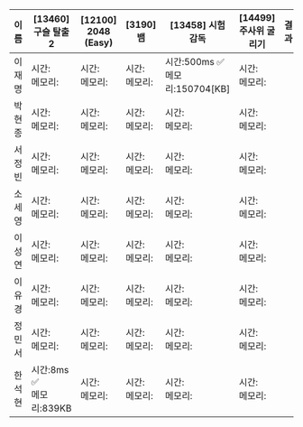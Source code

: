 | 이름 | [13460]	구슬 탈출 2|[12100]	2048 (Easy)|[3190]	뱀|[13458]	시험 감독|[14499]	주사위 굴리기|결과|
|------|-------|--------|--------|-------|--------|---|
| 이재명 | 시간: <br> 메모리:| 시간: <br> 메모리: | 시간: <br> 메모리: | 시간:500ms ✅ <br> 메모리:150704[KB] | 시간: <br> 메모리: | |
| 박현종 | 시간: <br> 메모리:| 시간: <br> 메모리: | 시간: <br> 메모리: | 시간: <br> 메모리: | 시간: <br> 메모리: | |
| 서정빈 | 시간: <br> 메모리:| 시간: <br> 메모리: | 시간: <br> 메모리: | 시간: <br> 메모리: | 시간: <br> 메모리: | |
| 소세영 | 시간: <br> 메모리:| 시간: <br> 메모리: | 시간: <br> 메모리: | 시간: <br> 메모리: | 시간: <br> 메모리: | |
| 이성연 | 시간: <br> 메모리:| 시간: <br> 메모리: | 시간: <br> 메모리: | 시간: <br> 메모리: | 시간: <br> 메모리: | |
| 이유경 | 시간: <br> 메모리:| 시간: <br> 메모리: | 시간: <br> 메모리: | 시간: <br> 메모리: | 시간: <br> 메모리: | |
| 정민서 | 시간: <br> 메모리:| 시간: <br> 메모리: | 시간: <br> 메모리: | 시간: <br> 메모리: | 시간: <br> 메모리: | |
| 한석현 | 시간:8ms ✅<br> 메모리:839KB| 시간: <br> 메모리: | 시간: <br> 메모리: | 시간: <br> 메모리: | 시간: <br> 메모리: | |

